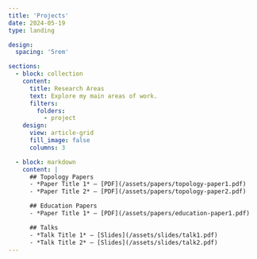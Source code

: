 ```yaml
---
title: 'Projects'
date: 2024-05-19
type: landing

design:
  spacing: '5rem'

sections:
  - block: collection
    content:
      title: Research Areas
      text: Explore my main areas of work.
      filters:
        folders:
          - project
    design:
      view: article-grid
      fill_image: false
      columns: 3

  - block: markdown
    content: |
      ## Topology Papers  
      - *Paper Title 1* — [PDF](/assets/papers/topology-paper1.pdf)  
      - *Paper Title 2* — [PDF](/assets/papers/topology-paper2.pdf)  

      ## Education Papers  
      - *Paper Title 1* — [PDF](/assets/papers/education-paper1.pdf)  

      ## Talks  
      - *Talk Title 1* — [Slides](/assets/slides/talk1.pdf)  
      - *Talk Title 2* — [Slides](/assets/slides/talk2.pdf)  
---
```




